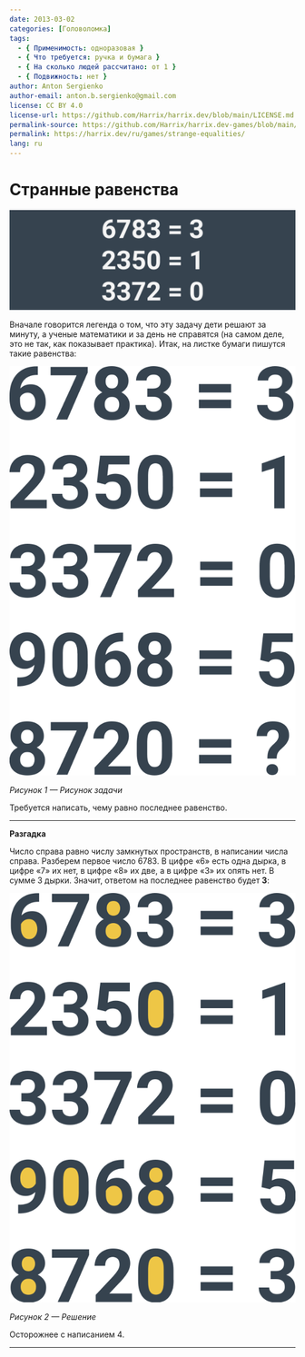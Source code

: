 ```yaml
---
date: 2013-03-02
categories: [Головоломка]
tags:
  - { Применимость: одноразовая }
  - { Что требуется: ручка и бумага }
  - { На сколько людей рассчитано: от 1 }
  - { Подвижность: нет }
author: Anton Sergienko
author-email: anton.b.sergienko@gmail.com
license: CC BY 4.0
license-url: https://github.com/Harrix/harrix.dev/blob/main/LICENSE.md
permalink-source: https://github.com/Harrix/harrix.dev-games/blob/main/strange-equalities/strange-equalities.md
permalink: https://harrix.dev/ru/games/strange-equalities/
lang: ru
---
```


# Странные равенства

![Featured image](featured-image.svg)

Вначале говорится легенда о том, что эту задачу дети решают за минуту, а ученые математики и за день не справятся (на самом деле, это не так, как показывает практика). Итак, на листке бумаги пишутся такие равенства:

![Рисунок задачи](img/problem.svg)

_Рисунок 1 — Рисунок задачи_

Требуется написать, чему равно последнее равенство.

---

**Разгадка** <!-- !details -->

Число справа равно числу замкнутых пространств, в написании числа справа. Разберем первое число 6783. В цифре «6» есть одна дырка, в цифре «7» их нет, в цифре «8» их две, а в цифре «3» их опять нет. В сумме 3 дырки. Значит, ответом на последнее равенство будет **3**:

![Решение](img/solution.svg)

_Рисунок 2 — Решение_

Осторожнее с написанием 4.

---
